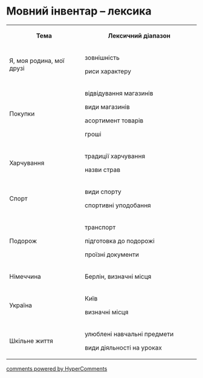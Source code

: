 <div id="hypercomments_widget" class="js-hypercomments-widget invisible"></div>

# Мовний інвентар – лексика

<table>
<tbody>
<tr>
<td style="text-align: center;" width="245">
<p><strong>Тема</strong></p>
</td>
<td style="text-align: center;" width="415">
<p><strong>Лексичний діапазон</strong></p>
</td>
</tr>
<tr>
<td width="245">
<p>Я, моя родина, мої друзі</p>
</td>
<td width="415">
<p>зовнішність</p>
<p>риси характеру</p>
</td>
</tr>
<tr>
<td width="245">
<p>Покупки</p>
</td>
<td width="415">
<p>відвідування магазинів</p>
<p>види магазинів</p>
<p>асортимент товарів</p>
<p>гроші</p>
</td>
</tr>
<tr>
<td width="245">
<p>Харчування</p>
</td>
<td width="415">
<p>традиції харчування</p>
<p>назви страв</p>
</td>
</tr>
<tr>
<td width="245">
<p>Спорт</p>
</td>
<td width="415">
<p>види спорту</p>
<p>спортивні уподобання</p>
</td>
</tr>
<tr>
<td width="245">
<p>Подорож</p>
</td>
<td width="415">
<p>транспорт</p>
<p>підготовка до подорожі</p>
<p>проїзні документи</p>
</td>
</tr>
<tr>
<td width="245">
<p>Німеччина</p>
</td>
<td width="415">
<p>Берлін, визначні місця</p>
</td>
</tr>
<tr>
<td width="245">
<p>Україна</p>
</td>
<td width="415">
<p>Київ</p>
<p>визначні місця</p>
</td>
</tr>
<tr>
<td width="245">
<p>Шкільне життя</p>
</td>
<td width="415">
<p>улюблені навчальні предмети</p>
<p>види діяльності на уроках</p>
</td>
</tr>
</tbody>
</table>

<div class="js-hypercomments-container">
    <a href="http://hypercomments.com" class="hc-link" title="comments widget">comments powered by HyperComments</a>
</div>